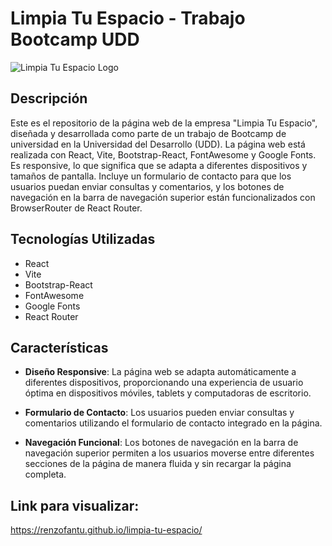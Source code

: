 # Limpia Tu Espacio - Trabajo Bootcamp UDD

![Limpia Tu Espacio Logo](https://res.cloudinary.com/da2aauwq2/image/upload/v1710390116/sqlm8pxol4khkarvfmfi.png)

## Descripción
Este es el repositorio de la página web de la empresa "Limpia Tu Espacio", diseñada y desarrollada como parte de un trabajo de Bootcamp de universidad en la Universidad del Desarrollo (UDD). La página web está realizada con React, Vite, Bootstrap-React, FontAwesome y Google Fonts. Es responsive, lo que significa que se adapta a diferentes dispositivos y tamaños de pantalla. Incluye un formulario de contacto para que los usuarios puedan enviar consultas y comentarios, y los botones de navegación en la barra de navegación superior están funcionalizados con BrowserRouter de React Router.

## Tecnologías Utilizadas
- React
- Vite
- Bootstrap-React
- FontAwesome
- Google Fonts
- React Router

## Características
- **Diseño Responsive**: La página web se adapta automáticamente a diferentes dispositivos, proporcionando una experiencia de usuario óptima en dispositivos móviles, tablets y computadoras de escritorio.

- **Formulario de Contacto**: Los usuarios pueden enviar consultas y comentarios utilizando el formulario de contacto integrado en la página.

- **Navegación Funcional**: Los botones de navegación en la barra de navegación superior permiten a los usuarios moverse entre diferentes secciones de la página de manera fluida y sin recargar la página completa.

## Link para visualizar:
https://renzofantu.github.io/limpia-tu-espacio/

